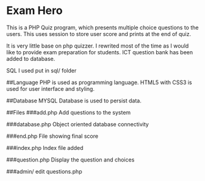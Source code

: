 # Exam Hero
This is a PHP Quiz program, which presents multiple choice questions to the users. 
This uses session to store user score and prints at the end of quiz.

It is very little base on php quizzer. I rewrited most of the time as I would like to provide exam preparation for students.
ICT question bank has been added to database.

SQL I used put in sql/ folder

##Language
PHP is used as programming language. HTML5 with CSS3 is used for user interface and styling.

##Database
MYSQL Database is used to persist data.

##Files
###add.php
Add questions to the system

###database.php
Object oriented database connectivity 

###end.php
File showing final score 

###index.php
Index file added 

###question.php
Display the question and choices 

###admin/
edit questions.php
